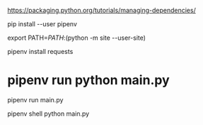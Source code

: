 https://packaging.python.org/tutorials/managing-dependencies/

pip install --user pipenv

export PATH=$PATH:$(python -m site --user-site)

pipenv install requests

# pipenv run python main.py
pipenv run main.py

pipenv shell
python main.py